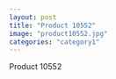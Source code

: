 ```yaml
---
layout: post
title: "Product 10552"
image: "product10552.jpg"
categories: "category1"
---
```

Product 10552
